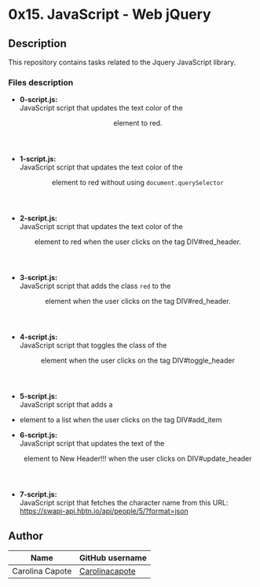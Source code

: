 # 0x15. JavaScript - Web jQuery

## Description

This repository contains tasks related to the Jquery JavaScript library.

### Files description

- **0-script.js:**  
JavaScript script that updates the text color of the <header> element to red.

- **1-script.js:**  
JavaScript script that updates the text color of the <header> element to red without using `document.querySelector`

- **2-script.js:**  
JavaScript script that updates the text color of the <header> element to red when the user clicks on the tag DIV#red_header.

- **3-script.js:**  
 JavaScript script that adds the class `red` to the <header> element when the user clicks on the tag DIV#red_header.

- **4-script.js:**  
JavaScript script that toggles the class of the <header> element when the user clicks on the tag DIV#toggle_header

- **5-script.js:**  
JavaScript script that adds a <li> element to a list when the user clicks on the tag DIV#add_item

- **6-script.js:**  
 JavaScript script that updates the text of the <header> element to New Header!!! when the user clicks on DIV#update_header

- **7-script.js:**  
JavaScript script that fetches the character name from this URL: https://swapi-api.hbtn.io/api/people/5/?format=json

## Author

| Name | GitHub username |
| ------ | ------ |
| Carolina Capote | [Carolinacapote](https://github.com/Carolinacapote) |
